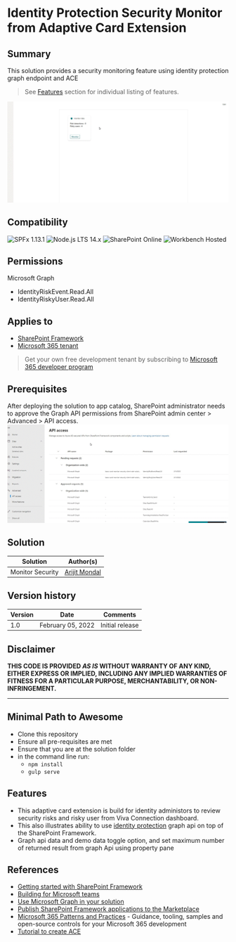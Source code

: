 # Identity Protection Security Monitor from Adaptive Card Extension


## Summary

This solution provides a security monitoring feature using identity protection graph endpoint and ACE 

>See [Features](#Features) section for individual listing of features.

![Identity Protection Security Monitor](./assets/demo.gif)

## Compatibility

![SPFx 1.13.1](https://img.shields.io/badge/SPFx-1.13.1-green.svg) 
![Node.js LTS 14.x](https://img.shields.io/badge/Node.js-LTS%2014.x-green.svg) 
![SharePoint Online](https://img.shields.io/badge/SharePoint-Online-yellow.svg) 
![Workbench Hosted](https://img.shields.io/badge/Workbench-Hosted-green.svg)

## Permissions

Microsoft Graph

- IdentityRiskEvent.Read.All
- IdentityRiskyUser.Read.All

## Applies to

* [SharePoint Framework](https://docs.microsoft.com/sharepoint/dev/spfx/sharepoint-framework-overview)
* [Microsoft 365 tenant](https://docs.microsoft.com/sharepoint/dev/spfx/set-up-your-development-environment)

> Get your own free development tenant by subscribing to [Microsoft 365 developer program](http://aka.ms/o365devprogram)
## Prerequisites

After deploying the solution to app catalog, SharePoint administrator needs to approve the Graph API permissions from SharePoint admin center > Advanced > API access.
![Permissions](assets/Permissions.gif)


## Solution

Solution|Author(s)
--------|---------
Monitor Security | [Arijit Mondal](https://www.linkedin.com/in/arijit-cloud/)

## Version history

Version|Date|Comments
-------|----|--------
1.0|February 05, 2022|Initial release

## Disclaimer

**THIS CODE IS PROVIDED *AS IS* WITHOUT WARRANTY OF ANY KIND, EITHER EXPRESS OR IMPLIED, INCLUDING ANY IMPLIED WARRANTIES OF FITNESS FOR A PARTICULAR PURPOSE, MERCHANTABILITY, OR NON-INFRINGEMENT.**

---

## Minimal Path to Awesome

* Clone this repository
* Ensure all pre-requisites are met
* Ensure that you are at the solution folder
* in the command line run:
  * `npm install`
  * `gulp serve`

## Features

* This adaptive card extension is build for identity administors to review security risks and risky user from Viva Connection dashboard. 
* This also illustrates ability to use [identity protection](https://docs.microsoft.com/en-us/graph/api/resources/identityprotection-overview) graph api on top of the SharePoint Framework.
* Graph api data and demo data toggle option, and set maximum number of returned result from graph Api using property pane


## References

- [Getting started with SharePoint Framework](https://docs.microsoft.com/en-us/sharepoint/dev/spfx/set-up-your-developer-tenant)
- [Building for Microsoft teams](https://docs.microsoft.com/en-us/sharepoint/dev/spfx/build-for-teams-overview)
- [Use Microsoft Graph in your solution](https://docs.microsoft.com/en-us/sharepoint/dev/spfx/web-parts/get-started/using-microsoft-graph-apis)
- [Publish SharePoint Framework applications to the Marketplace](https://docs.microsoft.com/en-us/sharepoint/dev/spfx/publish-to-marketplace-overview)
- [Microsoft 365 Patterns and Practices](https://aka.ms/m365pnp) - Guidance, tooling, samples and open-source controls for your Microsoft 365 development
- [Tutorial to create ACE](https://docs.microsoft.com/en-us/sharepoint/dev/spfx/viva/get-started/build-first-sharepoint-adaptive-card-extension)
